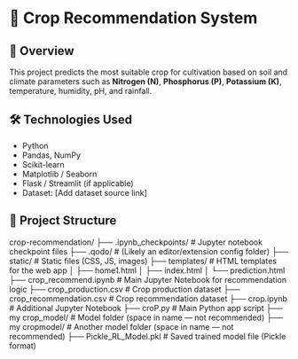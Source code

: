 # 🌱 Crop Recommendation System

## 📌 Overview
This project predicts the most suitable crop for cultivation based on soil and climate parameters such as **Nitrogen (N)**, **Phosphorus (P)**, **Potassium (K)**, temperature, humidity, pH, and rainfall.

## 🛠 Technologies Used
- Python
- Pandas, NumPy
- Scikit-learn
- Matplotlib / Seaborn
- Flask / Streamlit (if applicable)
- Dataset: [Add dataset source link]

## 📂 Project Structure

crop-recommendation/
├── .ipynb_checkpoints/ # Jupyter notebook checkpoint files
├── .qodo/ # (Likely an editor/extension config folder)
├── static/ # Static files (CSS, JS, images)
├── templates/ # HTML templates for the web app
│ ├── home1.html
│ ├── index.html
│ └── prediction.html
├── crop_recommend.ipynb # Main Jupyter Notebook for recommendation logic
├── crop_production.csv # Crop production dataset
├── crop_recommendation.csv # Crop recommendation dataset
├── crop.ipynb # Additional Jupyter Notebook
├── croP.py # Main Python app script
├── my crop_model/ # Model folder (space in name — not recommended)
├── my cropmodel/ # Another model folder (space in name — not recommended)
├── Pickle_RL_Model.pkl # Saved trained model file (Pickle format)
